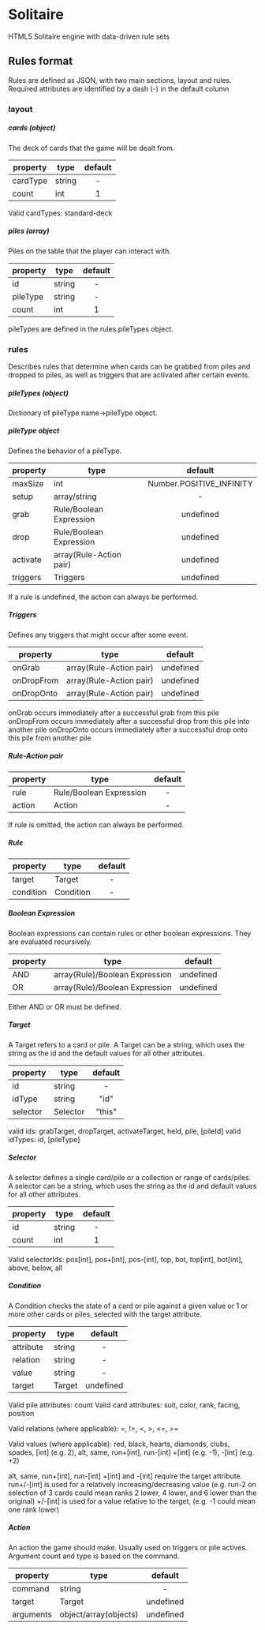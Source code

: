 # Solitaire
HTML5 Solitaire engine with data-driven rule sets


## Rules format
Rules are defined as JSON, with two main sections, layout and rules.
Required attributes are identified by a dash (-) in the default column

### layout

##### cards (object)
The deck of cards that the game will be dealt from.

| property | type   | default |
|----------|--------|:-------:|
| cardType | string |    -    |
| count    | int    |    1    |

Valid cardTypes: standard-deck

##### piles (array)
Piles on the table that the player can interact with.

| property | type   | default |
|----------|--------|:-------:|
| id       | string |    -    |
| pileType | string |    -    |
| count    | int    |    1    |

pileTypes are defined in the rules.pileTypes object.

### rules

Describes rules that determine when cards can be grabbed from piles and dropped
to piles, as well as triggers that are activated after certain events.

##### pileTypes (object)
Dictionary of pileType name->pileType object.

##### pileType object

Defines the behavior of a pileType.

| property | type         |          default         |
|----------|--------------|:------------------------:|
| maxSize  | int          | Number.POSITIVE_INFINITY |
| setup    | array/string |             -            |
| grab     | Rule/Boolean Expression |         undefined        |
| drop     | Rule/Boolean Expression |         undefined        |
| activate | array(Rule-Action pair) |       undefined       |
| triggers | Triggers     |         undefined        |

If a rule is undefined, the action can always be performed.


##### Triggers

Defines any triggers that might occur after some event.

| property   | type        | default |
|------------|-------------|:-------:|
| onGrab     | array(Rule-Action pair) | undefined |
| onDropFrom | array(Rule-Action pair) | undefined |
| onDropOnto | array(Rule-Action pair) | undefined |

onGrab occurs immediately after a successful grab from this pile
onDropFrom occurs immediately after a successful drop from this pile into another pile
onDropOnto occurs immediately after a successful drop onto this pile from another pile

##### Rule-Action pair

| property | type   | default |
|----------|--------|:-------:|
| rule     | Rule/Boolean Expression   |    -    |
| action   | Action                    |    -    |

If rule is omitted, the action can always be performed.

##### Rule

| property  | type      | default |
|-----------|-----------|:-------:|
| target    | Target    |    -    |
| condition | Condition |    -    |

##### Boolean Expression
Boolean expressions can contain rules or other boolean expressions.
They are evaluated recursively.

| property     | type             | default |
|--------------|------------------|:-------:|
| AND          | array(Rule)/Boolean Expression | undefined |
| OR           | array(Rule)/Boolean Expression | undefined |

Either AND or OR must be defined.

##### Target
A Target refers to a card or pile. A Target can be a string, which uses the string
as the id and the default values for all other attributes.

| property | type     | default |
|----------|----------|:-------:|
| id       | string   |    -    |
| idType   | string   |   "id"  |
| selector | Selector |  "this" |

valid ids: grabTarget, dropTarget, activateTarget, held, pile, [pileId]
valid idTypes: id, [pileType]

##### Selector
A selector defines a single card/pile or a collection or range of cards/piles.
A selector can be a string, which uses the string as the id and default values
for all other attributes.

| property | type     | default |
|----------|----------|:-------:|
| id       | string   |    -    |
| count    | int      |    1    |

Valid selectorIds: pos[int], pos+[int], pos-[int], top, bot, top[int], bot[int],
above, below, all

##### Condition
A Condition checks the state of a card or pile against a given value or 1 or more
other cards or piles, selected with the target attribute.

| property  | type     | default |
|-----------|----------|:-------:|
| attribute | string   |    -    |
| relation  | string   |    -    |
| value     | string   |    -    |
| target    | Target   | undefined |

Valid pile attributes: count
Valid card attributes: suit, color, rank, facing, position

Valid relations (where applicable): =, !=, <, >, <=, >=

Valid values (where applicable): red, black, hearts, diamonds, clubs, spades,
[int] (e.g. 2), alt, same, run+[int], run-[int] +[int] (e.g. -1), -[int] (e.g. +2)

alt, same, run+[int], run-[int] +[int] and -[int] require the target attribute.
run+/-[int] is used for a relatively increasing/decreasing value (e.g. run-2 on selection of 3 cards could mean ranks 2 lower, 4 lower, and 6 lower than the original)
+/-[int] is used for a value relative to the target, (e.g. -1 could mean one rank lower)


##### Action

An action the game should make. Usually used on triggers or pile actives.
Argument count and type is based on the command.

| property  | type                  | default |
|-----------|-----------------------|:-------:|
| command   | string                |     -     |
| target    | Target                | undefined |
| arguments | object/array(objects) | undefined |
